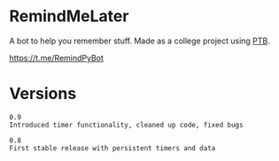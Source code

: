 # RemindMeLater

A bot to help you remember stuff. Made as a college project using [PTB](http://github.com/python-telegram-bot/python-telegram-bot). 

https://t.me/RemindPyBot

# Versions

```
0.9
Introduced timer functionality, cleaned up code, fixed bugs
```

```
0.8
First stable release with persistent timers and data
```
